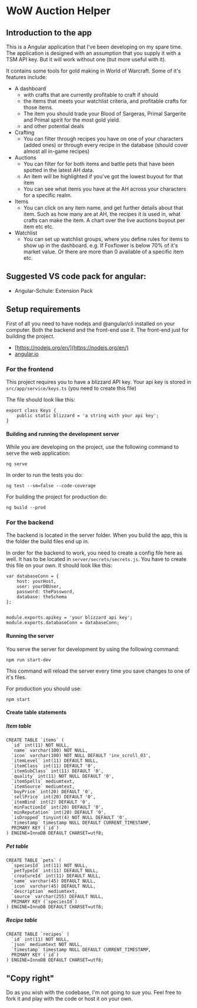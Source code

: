# WoW Auction Helper
## Introduction to the app
This is a Angular application that I've been developing on my spare time. The application is designed with an assumption that you supply it with a TSM API key. But it will work without one (but more useful with it).

It contains some tools for gold making in World of Warcraft. Some of it's features include:
* A dashboard
  * with crafts that are currently profitable to craft if should
  * the items that meets your watchlist criteria, and profitable crafts for those items.
  * The item you should trade your Blood of Sargeras, Primal Sargerite and Primal spirit for the most gold yield.
  * and other potential deals
* Crafting
  * You can filter through recipes you have on one of your characters (added ones) or through every recipe in the database (should cover almost all in-game recipes)
* Auctions
  * You can filter for for both items and battle pets that have been spotted in the latest AH data.
  * An item will be highlighted if you've got the lowest buyout for that item
  * You can see what items you have at the AH across your characters for a specific realm.
* Items
  * You can click on any item name, and get further details about that item. Such as how many are at AH, the recipes it is used in, what crafts can make the item. A chart over the live auctions buyout per item etc etc.
* Watchlist
  * You can set up watchlist groups, where you define rules for items to show up in the dashboard. e.g. If Foxflower is below 70% of it's market value. Or there are more than 0 available of a specific item etc.

## Suggested VS code pack for angular:
* Angular-Schule: Extension Pack

## Setup requirements
First of all you need to have nodejs and @angular/cli installed on your computer. Both the backend and the front-end use it. The front-end just for building the project.
* [https://nodejs.org/en/](https://nodejs.org/en/)
* [angular.io](https://angular.io/guide/quickstart)

### For the frontend
This project requires you to have a blizzard API key.
Your api key is stored in ``src/app/service/keys.ts`` (you need to create this file)

The file should look like this:
```
export class Keys {
    public static blizzard = 'a string with your api key';
}

```

#### Building and running the development server
While you are developing on the project, use the following command to serve the web application:
```
ng serve
```

In order to run the tests you do:
```
ng test --sm=false --code-coverage
```

For building the project for production do:
```
ng build --prod
```

### For the backend
The backend is located in the server folder. When you build the app, this is the folder the build files end up in.

In order for the backend to work, you need to create a config file here as well. It has to be located in `server/secrets/secrets.js`. You have to create this file on your own. It should look like this:
```
var databaseConn = {
	host: yourHost,
	user: yourDBUser,
	password: thePassword,
	database: theSchema
};


module.exports.apikey = 'your blizzard api key';
module.exports.databaseConn = databaseConn;
```

#### Running the server
You serve the server for development by using the following command:
```
npm run start-dev
```
This command will reload the server every time you save changes to one of it's files.

For production you should use:
```
npm start
```

#### Create table statements
##### Item table
```
CREATE TABLE `items` (
  `id` int(11) NOT NULL,
  `name` varchar(100) NOT NULL,
  `icon` varchar(100) NOT NULL DEFAULT 'inv_scroll_03',
  `itemLevel` int(11) DEFAULT NULL,
  `itemClass` int(11) DEFAULT '0',
  `itemSubClass` int(11) DEFAULT '0',
  `quality` int(11) NOT NULL DEFAULT '0',
  `itemSpells` mediumtext,
  `itemSource` mediumtext,
  `buyPrice` int(20) DEFAULT '0',
  `sellPrice` int(20) DEFAULT '0',
  `itemBind` int(2) DEFAULT '0',
  `minFactionId` int(20) DEFAULT '0',
  `minReputation` int(20) DEFAULT '0',
  `isDropped` tinyint(4) NOT NULL DEFAULT '0',
  `timestamp` timestamp NULL DEFAULT CURRENT_TIMESTAMP,
  PRIMARY KEY (`id`)
) ENGINE=InnoDB DEFAULT CHARSET=utf8;
```

##### Pet table
```
CREATE TABLE `pets` (
  `speciesId` int(11) NOT NULL,
  `petTypeId` int(11) DEFAULT NULL,
  `creatureId` int(11) DEFAULT NULL,
  `name` varchar(45) DEFAULT NULL,
  `icon` varchar(45) DEFAULT NULL,
  `description` mediumtext,
  `source` varchar(255) DEFAULT NULL,
  PRIMARY KEY (`speciesId`)
) ENGINE=InnoDB DEFAULT CHARSET=utf8;

```

##### Recipe table
```
CREATE TABLE `recipes` (
  `id` int(11) NOT NULL,
  `json` mediumtext NOT NULL,
  `timestamp` timestamp NULL DEFAULT CURRENT_TIMESTAMP,
  PRIMARY KEY (`id`)
) ENGINE=InnoDB DEFAULT CHARSET=utf8;
```

## "Copy right"
Do as you wish with the codebase, I'm not going to sue you. Feel free to fork it and play with the code or host it on your own.
